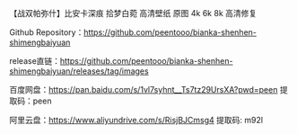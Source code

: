 【战双帕弥什】比安卡深痕 拾梦白菀 高清壁纸 原图 4k 6k 8k 高清修复

Github Repository：https://github.com/peentooo/bianka-shenhen-shimengbaiyuan

release直链：https://github.com/peentooo/bianka-shenhen-shimengbaiyuan/releases/tag/images

百度网盘：https://pan.baidu.com/s/1vl7syhnt__Ts7tz29UrsXA?pwd=peen 
提取码：peen

阿里云盘：https://www.aliyundrive.com/s/RisjBJCmsg4
提取码: m92l
